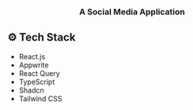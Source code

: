 <div align="center">
 

  <h3 align="center">A Social Media Application</h3>

   
</div>

## <a name="tech-stack">⚙️ Tech Stack</a>

- React.js
- Appwrite
- React Query
- TypeScript
- Shadcn
- Tailwind CSS

